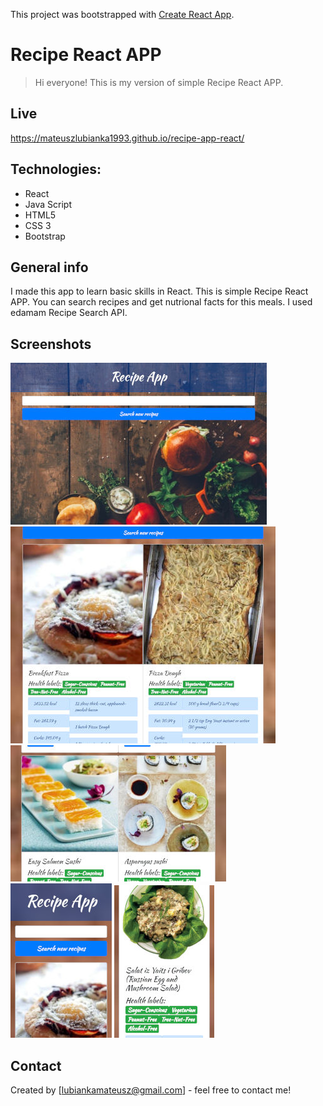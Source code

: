 This project was bootstrapped with [Create React App](https://github.com/facebook/create-react-app).

# Recipe React APP
> Hi everyone! This is my version of simple Recipe React APP. 

## Live
https://mateuszlubianka1993.github.io/recipe-app-react/

## Technologies:
* React
* Java Script
* HTML5
* CSS 3
* Bootstrap

## General info
I made this app to learn basic skills in React. 
This is simple Recipe React APP. You can search recipes and get nutrional facts for this meals.
I used edamam Recipe Search API. 

## Screenshots
![screenshot - 1](./readme-img/full-empty.jpg)
![screenshot - 2](./readme-img/full-with.jpg)
![screenshot - 3](./readme-img/tablet1.jpg)
![screenshot - 4](./readme-img/mobile1.jpg)
![screenshot - 5](./readme-img/mobile2.jpg)


## Contact
Created by [lubiankamateusz@gmail.com] - feel free to contact me!